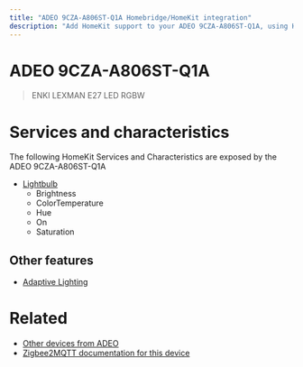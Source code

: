 ```yaml
---
title: "ADEO 9CZA-A806ST-Q1A Homebridge/HomeKit integration"
description: "Add HomeKit support to your ADEO 9CZA-A806ST-Q1A, using Homebridge, Zigbee2MQTT and homebridge-z2m."
---
```

<!---
This file has been GENERATED using src/docgen/docgen.ts
DO NOT EDIT THIS FILE MANUALLY!
-->
# ADEO 9CZA-A806ST-Q1A
> ENKI LEXMAN E27 LED RGBW


# Services and characteristics
The following HomeKit Services and Characteristics are exposed by
the ADEO 9CZA-A806ST-Q1A

* [Lightbulb](../../light.md)
  * Brightness
  * ColorTemperature
  * Hue
  * On
  * Saturation


## Other features
* [Adaptive Lighting](../../light.md)


# Related
* [Other devices from ADEO](../index.md#adeo)
* [Zigbee2MQTT documentation for this device](https://www.zigbee2mqtt.io/devices/9CZA-A806ST-Q1A.html)